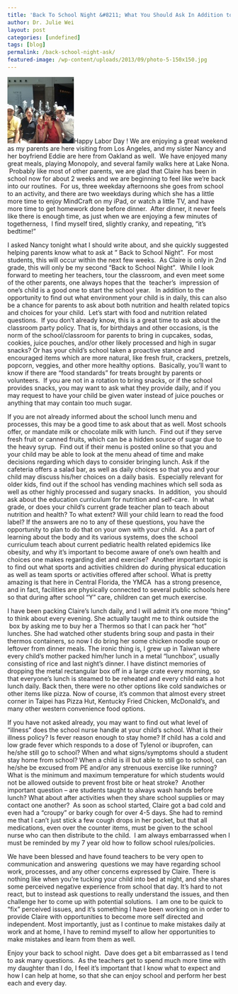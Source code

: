 ```yaml
---
title: 'Back To School Night &#8211; What You Should Ask In Addition to Academics'
author: Dr. Julie Wei
layout: post
categories: [undefined]
tags: [blog]
permalink: /back-school-night-ask/
featured-image: /wp-content/uploads/2013/09/photo-5-150x150.jpg
---
```


[<img class="alignleft size-thumbnail wp-image-789" alt="photo (5)" src="/wp-content/uploads/2013/09/photo-5-150x150.jpg" width="150" height="150" />][1]Happy Labor Day ! We are enjoying a great weekend as my parents are here visiting from Los Angeles, and my sister Nancy and her boyfriend Eddie are here from Oakland as well.  We have enjoyed many great meals, playing Monopoly, and several family walks here at Lake Nona.  Probably like most of other parents, we are glad that Claire has been in school now for about 2 weeks and we are beginning to feel like we&#8217;re back into our routines.  For us, three weekday afternoons she goes from school to an activity, and there are two weekdays during which she has a little more time to enjoy MindCraft on my iPad, or watch a little TV, and have more time to get homework done before dinner.  After dinner, it never feels like there is enough time, as just when we are enjoying a few minutes of togetherness,  I find myself tired, slightly cranky, and repeating, &#8220;it&#8217;s bedtime!&#8221;

I asked Nancy tonight what I should write about, and she quickly suggested helping parents know what to ask at &#8221; Back to School Night&#8221;.  For most students, this will occur within the next few weeks.  As Claire is only in 2nd grade, this will only be my second &#8220;Back to School Night&#8221;.  While I look forward to meeting her teachers, tour the classroom, and even meet some of the other parents, one always hopes that the  teacher&#8217;s  impression of one&#8217;s child is a good one to start the school year.   In addition to the opportunity to find out what environment your child is in daily, this can also be a chance for parents to ask about both nutrition and health related topics and choices for your child.  Let&#8217;s start with food and nutrition related questions.  If you don&#8217;t already know, this is a great time to ask about the classroom party policy. That is, for birthdays and other occasions, is the norm of the school/classroom for parents to bring in cupcakes, sodas, cookies, juice pouches, and/or other likely processed and high in sugar snacks? Or has your child&#8217;s school taken a proactive stance and encouraged items which are more natural, like fresh fruit, crackers, pretzels, popcorn, veggies, and other more healthy options.  Basically, you&#8217;ll want to know if there are &#8220;food standards&#8221; for treats brought by parents or volunteers.  If you are not in a rotation to bring snacks, or if the school provides snacks, you may want to ask what they provide daily, and if you may request to have your child be given water instead of juice pouches or anything that may contain too much sugar.

If you are not already informed about the school lunch menu and processes, this may be a good time to ask about that as well. Most schools offer, or mandate milk or chocolate milk with lunch.  Find out if they serve fresh fruit or canned fruits, which can be a hidden source of sugar due to the heavy syrup.  Find out if their menu is posted online so that you and your child may be able to look at the menu ahead of time and make decisions regarding which days to consider bringing lunch. Ask if the cafeteria offers a salad bar, as well as daily choices so that you and your child may discuss his/her choices on a daily basis.  Especially relevant for older kids, find out if the school has vending machines which sell soda as well as other highly processed and sugary snacks.  In addition,  you should ask about the education curriculum for nutrition and self-care.  In what grade, or does your child&#8217;s current grade teacher plan to teach about nutrition and health? To what extent? Will your child learn to read the food label? If the answers are no to any of these questions, you have the opportunity to plan to do that on your own with your child.  As a part of learning about the body and its various systems, does the school curriculum teach about current pediatric health related epidemics like obesity, and why it&#8217;s important to become aware of one&#8217;s own health and choices one makes regarding diet and exercise?  Another important topic is to find out what sports and activities children do during physical education as well as team sports or activities offered after school. What is pretty amazing is that here in Central Florida, the YMCA  has a strong presence, and in fact, facilities are physically connected to several public schools here so that during after school &#8220;Y&#8221; care, children can get much exercise.

I have been packing Claire&#8217;s lunch daily, and I will admit it&#8217;s one more &#8220;thing&#8221; to think about every evening. She actually taught me to think outside the  box by asking me to buy her a Thermos so that I can pack her &#8220;hot&#8221; lunches. She had watched other students bring soup and pasta in their thermos containers, so now I do bring her some chicken noodle soup or leftover from dinner meals. The ironic thing is, I grew up in Taiwan where every child&#8217;s mother packed him/her lunch in a metal &#8220;lunchbox&#8221;, usually consisting of rice and last night&#8217;s dinner. I have distinct memories of dropping the metal rectangular box off in a large crate every morning, so that everyone&#8217;s lunch is steamed to be reheated and every child eats a hot lunch daily. Back then, there were no other options like cold sandwiches or other items like pizza. Now of course, it&#8217;s common that almost every street corner in Taipei has Pizza Hut, Kentucky Fried Chicken, McDonald&#8217;s, and many other western convenience food options.

If you have not asked already, you may want to find out what level of &#8220;illness&#8221; does the school nurse handle at your child&#8217;s school. What is their illness policy? Is fever reason enough to stay home? If child has a cold and low grade fever which responds to a dose of Tylenol or ibuprofen, can he/she still go to school? When and what signs/symptoms should a student stay home from school? When a child is ill but able to still go to school, can he/she be excused from PE and/or any strenuous exercise like running?   What is the minimum and maximum temperature for which students would not be allowed outside to prevent frost bite or heat stroke?  Another important question &#8211; are students taught to always wash hands before lunch? What about after activities when they share school supplies or may contact one another?  As soon as school started, Claire got a bad cold and even had a &#8220;croupy&#8221; or barky cough for over 4-5 days. She had to remind me that I can&#8217;t just stick a few cough drops in her pocket, but that all medications, even over the counter items, must be given to the school nurse who can then distribute to the child.  I am always embarrassed when I must be reminded by my 7 year old how to follow school rules/policies.

We have been blessed and have found teachers to be very open to communication and answering  questions we may have regarding school work, processes, and any other concerns expressed by Claire. There is nothing like when you&#8217;re tucking your child into bed at night, and she shares some perceived negative experience from school that day. It&#8217;s hard to not react, but to instead ask questions to really understand the issues, and then challenge her to come up with potential solutions.  I am one to be quick to &#8220;fix&#8221; perceived issues, and it&#8217;s something I have been working on in order to provide Claire with opportunities to become more self directed and independent. Most importantly, just as I continue to make mistakes daily at work and at home, I have to remind myself to allow her opportunities to make mistakes and learn from them as well.

Enjoy your back to school night.  Dave does get a bit embarrassed as I tend to ask many questions.  As the teachers get to spend much more time with my daughter than I do, I feel it&#8217;s important that I know what to expect and how I can help at home, so that she can enjoy school and perform her best each and every day.



 [1]: wp-content/uploads/2013/09/photo-5.jpg
 [2]: /book/